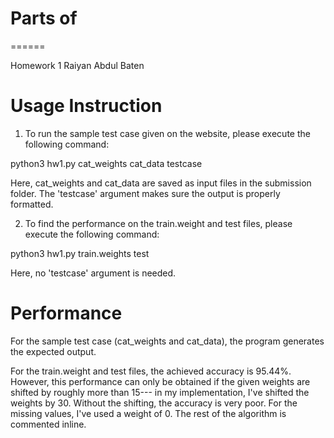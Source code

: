 # Parts of
======

Homework 1
Raiyan Abdul Baten


Usage Instruction
=================

1. To run the sample test case given on the website, please execute the following command:

python3 hw1.py cat_weights cat_data testcase

Here, cat_weights and cat_data are saved as input files in the submission folder. The 'testcase' argument makes sure the output is properly formatted.


2. To find the performance on the train.weight and test files, please execute the following command:

python3 hw1.py train.weights test

Here, no 'testcase' argument is needed.


Performance
===========
For the sample test case (cat_weights and cat_data), the program generates the expected output.

For the train.weight and test files, the achieved accuracy is 95.44%. However, this performance can only be obtained if the given weights are shifted by roughly more than 15--- in my implementation, I've shifted the weights by 30. Without the shifting, the accuracy is very poor. For the missing values, I've used a weight of 0. The rest of the algorithm is commented inline.
